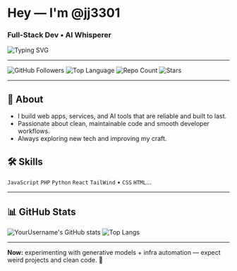 # Hey — I'm **@jj3301**
### Full-Stack Dev • AI Whisperer

![Typing SVG](https://readme-typing-svg.herokuapp.com?font=Fira%20Code&size=24&duration=2500&pause=800&color=7F56D9&center=true&vCenter=true&width=650&lines=Building+scalable+systems.;Shipping+clean+code.;Making+AI+that+actually+works.)

---

![GitHub Followers](https://img.shields.io/github/followers/jj3301?style=social)
![Top Language](https://img.shields.io/github/languages/top/jj3301?style=flat-square)
![Repo Count](https://img.shields.io/github/repos/jj3301?style=flat-square)
![Stars](https://img.shields.io/github/stars/jj3301?style=flat-square)

---

## 🔧 About
- I build web apps, services, and AI tools that are reliable and built to last.  
- Passionate about clean, maintainable code and smooth developer workflows.  
- Always exploring new tech and improving my craft.

## 🛠 Skills
`JavaScript` `PHP` `Python` `React` `TailWind` • `CSS` `HTML`...

---

## 📊 GitHub Stats
![YourUsername's GitHub stats](https://github-readme-stats.vercel.app/api?username=jj3301&show_icons=true&theme=radical)
![Top Langs](https://github-readme-stats.vercel.app/api/top-langs/?username=jj3301&layout=compact&theme=radical)

---

**Now:** experimenting with generative models + infra automation — expect weird projects and clean code. 🦄
